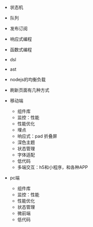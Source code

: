 - 状态机
- 队列
- 发布订阅
- 响应式编程
- 函数式编程
- dsl
- ast
- nodejs的均衡负载

- 刷新页面有几种方式

- 移动端
    - 组件库
    - 监控：性能
    - 性能优化
    - 埋点
    - 响应式：pad 折叠屏
    - 深色主题
    - 状态管理
    - 字体适配
    - 低代码
    - 多端交互：h5和小程序，和各种APP

- pc端
    - 组件库
    - 监控：性能
    - 性能优化
    - 状态管理
    - 微前端
    - 低代码


